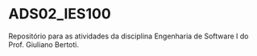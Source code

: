 # ADS02_IES100
Repositório para as atividades da disciplina Engenharia de Software I do Prof. Giuliano Bertoti.
